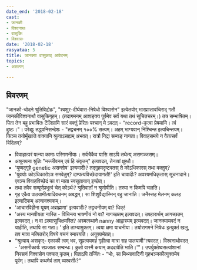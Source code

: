 ```yaml
---
date_end: '2018-02-18'
cast:
- जानकी
- विश्वनाथः
- वासुकिः
- विश्वासः
date: '2018-02-18'
rasyataa: 5
title: जानक्या वासुकाव् आवेदनम्
topics:
- असत्यम्

---
```


## विवरणम्
"जानकी-चोदने श्रुतिविद्रोहः", "श्वशुर-दीर्घवास-निषेधो विश्वासेन" इत्येतयोर् भारप्राप्तावचिराद् गतौ जानकीविश्वनाथौ वासुकिगृहम्। (तदागमनम् आशङ्क्य पूर्वमेव सर्वं यथा तथं सूचितचरम्।) तत्र सम्भाषितम्। पिता तेन बहु प्रभावितः टॆलिग्रामि सारं वक्तुं प्रेरितः पश्चान् मे ऽवदत् - "record-कृत्वा प्रेषयामि। त्वं दुष्टः।"। परेद्युः तद्ध्वनिसन्देशः - "तद्वचनम् १००% सत्यम्। अहम् भाग्यवान् निश्चिन्त इत्यचिन्तयम्। किञ्च तयोर्मुखात्ते वाक्यानि श्रुत्वाऽसह्यम् अभवत्। रात्रौ निद्रा सम्यङ् नागता। विवाहसमये न वैतत्सर्वं विदितम्?
- विवाहात्परं पत्न्या कामाः परिगणनीयाः। सर्वत्रैकैव यासि साऽपि तथेत्य् असमञ्जसम्।
- अश्रूनयना श्रुतिः "मज्जीवनम् एवं हि संवृत्तम्" इत्यवदत्, तेनावां क्षुब्धौ।
- 'युष्मद्गृहे genetic असन्तोष' इत्यवादीः? तद्गृहमदृष्टवतस् ते कोऽधिकारस् तथा वक्तुम्?
- 'युवयोः कोऽधिकारोऽत्र समवेतुम्? दाम्पत्यविच्छेदायागतौ!' इति चावादीः? अवश्यमधिकृतास् सूचनादाने। एवञ्च विवाहविच्छेदं का वा माता स्वसुतायाय् इच्छेत्।
- तथा तवैव सम्पूर्णप्रभुत्वं चेत् कोऽर्थः? श्रुतिवार्तां न श्रुणोषीति। तस्या न किमपि चलति।
- गृह एकैव पाठयामीत्यादिवचनम् अबद्धम्। सा शिशुवैद्यास्मिन् बहु जानाति। जनैस्सह मेलनम् कलह इत्यादिकम् अत्यावश्यकम्।
- 'आचारविहीना यूयम् अब्राह्मणा' इत्यवादीः? तद्वचनीयम् वा? धिक्!
- 'अस्य मानवीयता नास्ति - विचिन्त्य भाषणीयं नो वा? नागच्छतम् इत्यवदत्। उपहारार्थम् आगच्छतम् इत्यवदत्। न वा ऽस्मत्सुभिक्षमस्ति? अस्मत्स्थाने nanny आह्वास्यम् इत्यवदत्। जानक्यायवदं न याहीति, तथापि सा गता। ' इति ताभ्यामुक्तम्।
त्वया क्षमा याचनीया। तयोरागमने निषेधः इत्युक्तं‌ खलु, तव मात्रा मत्पितरोर् विषये वचनं स्मारयति। अयुक्तमेतत्।
- "श्रुत्याय् असकृद्- एकाकी त्वम् भव, सुप्रत्ययमहं गृहीत्वा मात्रा सह पालयामी"त्यवदत्।
विश्वनाथोवदत् - 'असमीकार्यः सञ्जातः सम्बन्धः। कुतो वास्मै कयाम् अददावेति भाति।'"।
उपर्युक्तेष्वसत्यांशानां निरसनं विश्वासेन पश्चात् कृतम्। पिताऽपि तर्जितः - "भोः, सा मिथ्यावादिनी गृहभञ्जकीत्युक्तमेव पूर्वम्। तथापि कथमेवं ताम् व्यश्वसीः?"

